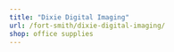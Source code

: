 ```yaml
---
title: "Dixie Digital Imaging"
url: /fort-smith/dixie-digital-imaging/
shop: office supplies
---
```

